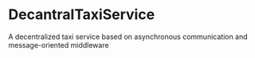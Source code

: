 # DecantralTaxiService
A decentralized taxi service based on asynchronous communication and message-oriented middleware
